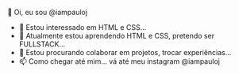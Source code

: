   👋 Oi, eu sou @iampauloj
- 👀 Estou interessado em HTML e CSS...
- 🌱 Atualmente estou aprendendo HTML e CSS, pretendo ser FULLSTACK...
- 💞️ Estou procurando colaborar em projetos, trocar experiências...
- 📫 Como chegar até mim... vá até meu instagram @iampauloj
